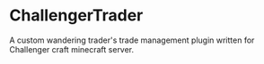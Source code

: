 # ChallengerTrader
A custom wandering trader's trade management plugin written for Challenger craft minecraft server.

